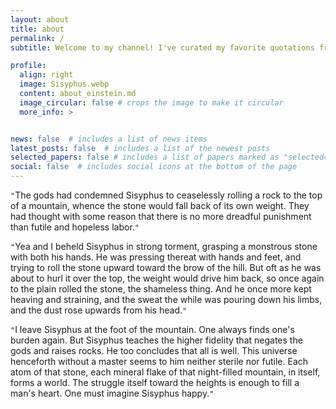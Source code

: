 ```yaml
---
layout: about
title: about
permalink: /
subtitle: Welcome to my channel! I've curated my favorite quotations from Albert Camus's book, 'The Myth of Sisyphus,' because I believe it captures the essence of life. The metaphor of Sisyphus, condemned to endlessly push a boulder up a hill, resonates deeply with the human experience and the perpetual quest for meaning.

profile:
  align: right
  image: Sisyphus.webp
  content: about_einstein.md
  image_circular: false # crops the image to make it circular
  more_info: >


news: false  # includes a list of news items
latest_posts: false  # includes a list of the newest posts
selected_papers: false # includes a list of papers marked as "selected={true}"
social: false  # includes social icons at the bottom of the page
---
```


`"`The gods had condemned Sisyphus to ceaselessly rolling a rock to the top of a mountain, whence the stone would fall back of its own weight. They had thought with some reason that there is no more dreadful punishment than futile and hopeless labor.`"`

`"`Yea and I beheld Sisyphus in strong torment, grasping a monstrous stone with both his hands. He was pressing thereat with hands and feet, and trying to roll the stone upward toward the brow of the hill. But oft as he was about to hurl it over the top, the weight would drive him back, so once again to the plain rolled the stone, the shameless thing. And he once more kept heaving and straining, and the sweat the while was pouring down his limbs, and the dust rose upwards from his head.`"`

`"`I leave Sisyphus at the foot of the mountain. One always finds one's burden again. But Sisyphus teaches the higher fidelity that negates the gods and raises rocks. He too concludes that all is well. This universe henceforth without a master seems to him neither sterile nor futile. Each atom of that stone, each mineral flake of that night-filled mountain, in itself, forms a world. The struggle itself toward the heights is enough to fill a man's heart. One must imagine Sisyphus happy.`"`



